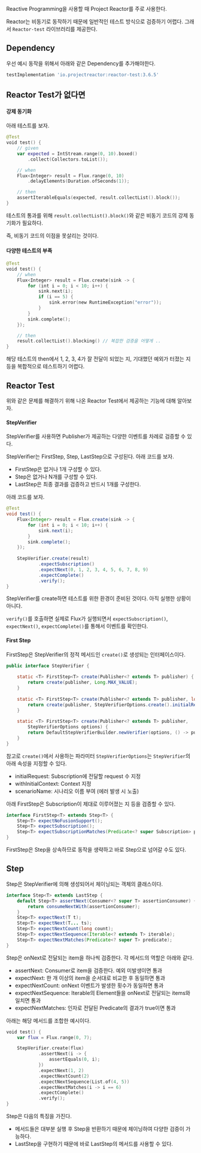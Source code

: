 Reactive Programming을 사용할 때 Project Reactor를 주로 사용한다.

Reactor는 비동기로 동작하기 때문에 일반적인 테스트 방식으로 검증하기 어렵다. 그래서 `Reactor-test` 라이브러리를 제공한다.

## Dependency

우선 예시 동작을 위해서 아래와 같은 Dependency를 추가해야한다.

```groovy
testImplementation 'io.projectreactor:reactor-test:3.6.5'
```

## Reactor Test가 없다면

#### 강제 동기화

아래 테스트를 보자.

```kotlin
@Test
void test() {
    // given
    var expected = IntStream.range(0, 10).boxed()
        .collect(Collectors.toList());

    // when
    Flux<Integer> result = Flux.range(0, 10)
        .delayElements(Duration.ofSeconds(1));

    // then
    assertIterableEquals(expected, result.collectList().block());
}
```

테스트의 통과를 위해 `result.collectList().block()`와 같은 비동기 코드의 강제 동기화가 필요하다.

즉, 비동기 코드의 이점을 못살리는 것이다.

#### 다양한 테스트의 부족

```kotlin
@Test
void test() {
    // when
    Flux<Integer> result = Flux.create(sink -> {
        for (int i = 0; i < 10; i++) {
            sink.next(i);
            if (i == 5) {
                sink.error(new RuntimeException("error"));
            }
        }
        sink.complete();
    });

    // then
    result.collectList().blocking() // 복잡한 검증을 어떻게 ..
}
```

해당 테스트의 then에서 1, 2, 3, 4가 잘 전달이 되었는 지, 기대했던 예외가 터졌는 지 등을 복합적으로 테스트하기 어렵다.

## Reactor Test

위와 같은 문제를 해결하기 위해 나온 Reactor Test에서 제공하는 기능에 대해 알아보자.

#### StepVerifier

StepVerifier를 사용하면 Publisher가 제공하는 다양한 이벤트를 차례로 검증할 수 있다.

StepVerifier는 FirstStep, Step, LastStep으로 구성된다. 아래 코드를 보자.
- FirstStep은 없거나 1개 구성할 수 있다.
- Step은 없거나 N개를 구성할 수 있다.
- LastStep은 최종 결과를 검증하고 반드시 1개를 구성한다.

아래 코드를 보자.

```java
@Test
void test() {
    Flux<Integer> result = Flux.create(sink -> {
        for (int i = 0; i < 10; i++) {
            sink.next(i);
        }
        sink.complete();
    });
    
    StepVerifier.create(result)
            .expectSubscription()
            .expectNext(0, 1, 2, 3, 4, 5, 6, 7, 8, 9)
            .expectComplete()
            .verify();
}
```

StepVerifier를 create하면 테스트를 위한 환경이 준비된 것이다. 아직 실행한 상황이 아니다.

`verify()`를 호출하면 실제로 Flux가 실행되면서 `expectSubscription()`, `expectNext()`, `expectComplete()`를 통해서 이벤트를 확인한다.

#### First Step

FirstStep은 StepVerifier의 정적 메서드인 `create()`로 생성되는 인터페이스이다.

```java
public interface StepVerifier {
    
    static <T> FirstStep<T> create(Publisher<? extends T> publisher) {
        return create(publisher, Long.MAX_VALUE);
    }
    
    static <T> FirstStep<T> create(Publisher<? extends T> publisher, long n) {
        return create(publisher, StepVerifierOptions.create().initialRequest(n));
    }
    
    static <T> FirstStep<T> create(Publisher<? extends T> publisher,
        StepVerifierOptions options) {
        return DefaultStepVerifierBuilder.newVerifier(options, () -> publisher);
    }
}
```

참고로 `create()`에서 사용하는 파라미터 `StepVerifierOptions`는 `StepVerifier`의 아래 속성을 지정할 수 있다.

- initialRequest: Subscription에 전달할 request 수 지정
- withInitialContext: Context 지정
- scenarioName: 시나리오 이름 부여 (에러 발생 시 노출)

아래 FirstStep은 Subscription이 제대로 이루어졌는 지 등을 검증할 수 있다.

```java
interface FirstStep<T> extends Step<T> {
    Step<T> expectNoFusionSupport();
    Step<T> expectSubscription();
    Step<T> expectSubscriptionMatches(Predicate<? super Subscription> predicate);
}
```

FirstStep은 Step을 상속하므로 동작을 생략하고 바로 Step으로 넘어갈 수도 있다.

## Step

Step은 StepVerifier에 의해 생성되어서 체이닝되는 객체의 클래스이다.

```java
interface Step<T> extends LastStep {
    default Step<T> assertNext(Consumer<? super T> assertionConsumer) {
        return consumeNextWith(assertionConsumer);
    }
    Step<T> expectNext(T t);
    Step<T> expectNext(T... ts);
    Step<T> expectNextCount(long count);
    Step<T> expectNextSequence(Iterable<? extends T> iterable);
    Step<T> expectNextMatches(Predicate<? super T> predicate);
}
```

Step은 onNext로 전달되는 item을 하나씩 검증한다. 각 메서드의 역할은 아래와 같다.
- assertNext: Consumer로 item을 검증한다. 예외 미발생이면 통과
- expectNext: 한 개 이상의 item을 순서대로 비교한 후 동일하면 통과
- expectNextCount: onNext 이벤트가 발생한 횟수가 동일하면 통과
- expectNextSequence: Iterable의 Element들을 onNext로 전달되는 items와 일치면 통과
- expectNextMatches: 인자로 전달된 Predicate의 결과가 true이면 통과

아래는 해당 메서드를 조합한 예시이다.

```kotlin
void test() {
    var flux = Flux.range(0, 7);

    StepVerifier.create(flux)
            .assertNext(i -> {
                assertEquals(0, i);
            })
            .expectNext(1, 2)
            .expectNextCount(2)
            .expectNextSequence(List.of(4, 5))
            .expectNextMatches(i -> i == 6)
            .expectComplete()
            .verify();
}
```

Step은 다음의 특징을 가진다.
- 메서드들은 대부분 실행 후 Step을 반환하기 때문에 체이닝하여 다양한 검증이 가능하다.
- LastStep을 구현하기 때문에 바로 LastStep의 메서드를 사용할 수 있다.




